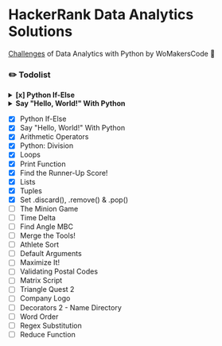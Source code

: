 HackerRank Data Analytics Solutions
=================

[Challenges](https://www.hackerrank.com/contests/python-wbootcamp/challenges) of Data Analytics with Python by WoMakersCode 🦋

### ✏️ Todolist

<details><summary><b> [x] Python If-Else</b></summary>
<b>Task</b>

Given an integer, , perform the following conditional actions:

- If <b>n</b> is odd, print <b>Weird</b>
If  is even and in the inclusive range of <b>2</b> to <b>5</b>, print <b>Not Weird</b>

- If <b>n</b> is even and in the inclusive range of <b>6</b> to <b>20</b> to , print <b>Weird</b>

- If <b>n</b> is even and greater than <b>20</b>, print <b>Not Weird</b>

<b>Input Format</b>

A single line containing a positive integer, <b>n</b>.

</details>

<details><summary><b>Say "Hello, World!" With Python</b></summary>
</details>

- [x] Python If-Else
- [x] Say "Hello, World!" With Python
- [x] Arithmetic Operators
- [x] Python: Division
- [x] Loops
- [x] Print Function
- [x] Find the Runner-Up Score!
- [x] Lists
- [x] Tuples
- [x] Set .discard(), .remove() & .pop()
- [ ] The Minion Game
- [ ] Time Delta
- [ ] Find Angle MBC
- [ ] Merge the Tools!
- [ ] Athlete Sort
- [ ] Default Arguments
- [ ] Maximize It!
- [ ] Validating Postal Codes
- [ ] Matrix Script
- [ ] Triangle Quest 2
- [ ] Company Logo
- [ ] Decorators 2 - Name Directory
- [ ] Word Order
- [ ] Regex Substitution
- [ ] Reduce Function
